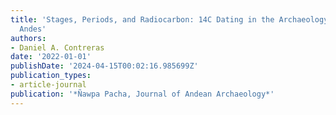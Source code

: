 ```yaml
---
title: 'Stages, Periods, and Radiocarbon: 14C Dating in the Archaeology of the Central
  Andes'
authors:
- Daniel A. Contreras
date: '2022-01-01'
publishDate: '2024-04-15T00:02:16.985699Z'
publication_types:
- article-journal
publication: '*Ñawpa Pacha, Journal of Andean Archaeology*'
---
```

